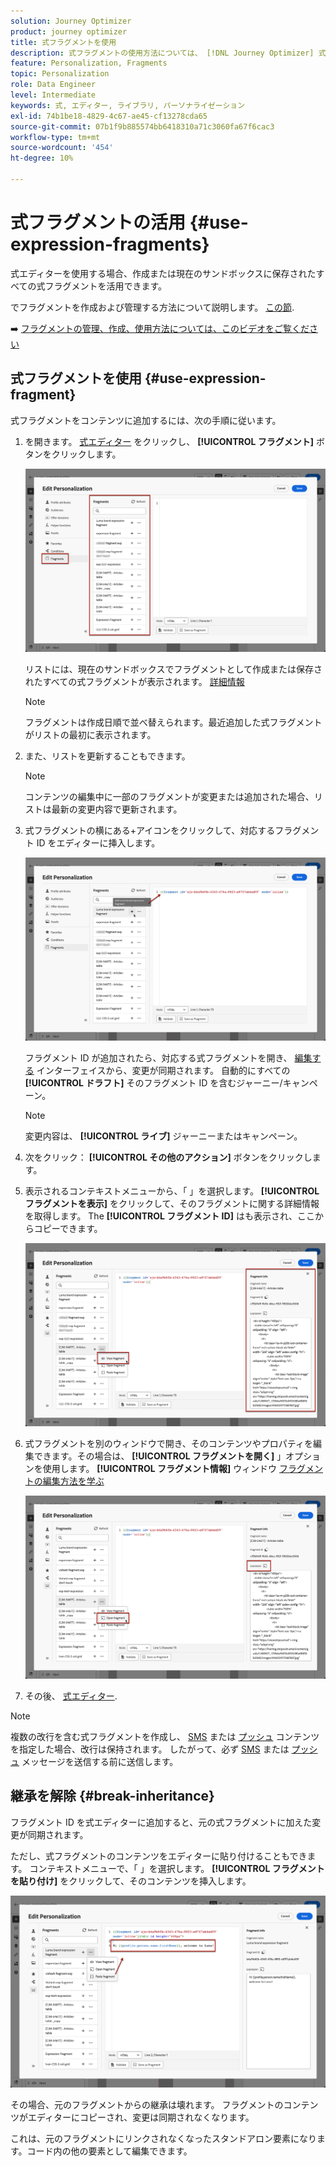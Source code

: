 ```yaml
---
solution: Journey Optimizer
product: journey optimizer
title: 式フラグメントを使用
description: 式フラグメントの使用方法については、 [!DNL Journey Optimizer] 式エディター。
feature: Personalization, Fragments
topic: Personalization
role: Data Engineer
level: Intermediate
keywords: 式, エディター, ライブラリ, パーソナライゼーション
exl-id: 74b1be18-4829-4c67-ae45-cf13278cda65
source-git-commit: 07b1f9b885574bb6418310a71c3060fa67f6cac3
workflow-type: tm+mt
source-wordcount: '454'
ht-degree: 10%

---
```


# 式フラグメントの活用 {#use-expression-fragments}

式エディターを使用する場合、作成または現在のサンドボックスに保存されたすべての式フラグメントを活用できます。

でフラグメントを作成および管理する方法について説明します。 [この節](../content-management/fragments.md).

➡️ [フラグメントの管理、作成、使用方法については、このビデオをご覧ください](../content-management/fragments.md#video-fragments)

## 式フラグメントを使用 {#use-expression-fragment}

式フラグメントをコンテンツに追加するには、次の手順に従います。

1. を開きます。 [式エディター](personalization-build-expressions.md) をクリックし、 **[!UICONTROL フラグメント]** ボタンをクリックします。

   ![](assets/expression-fragments-pane.png)

   リストには、現在のサンドボックスでフラグメントとして作成または保存されたすべての式フラグメントが表示されます。 [詳細情報](../content-management/fragments.md#create-expression-fragment)

   >[!NOTE]
   >
   >フラグメントは作成日順で並べ替えられます。最近追加した式フラグメントがリストの最初に表示されます。

1. また、リストを更新することもできます。

   >[!NOTE]
   >
   >コンテンツの編集中に一部のフラグメントが変更または追加された場合、リストは最新の変更内容で更新されます。

1. 式フラグメントの横にある+アイコンをクリックして、対応するフラグメント ID をエディターに挿入します。

   ![](assets/expression-fragment-add.png)

   フラグメント ID が追加されたら、対応する式フラグメントを開き、 [編集する](../content-management/fragments.md#edit-fragments) インターフェイスから、変更が同期されます。 自動的にすべての **[!UICONTROL ドラフト]** そのフラグメント ID を含むジャーニー/キャンペーン。

   >[!NOTE]
   >
   >変更内容は、 **[!UICONTROL ライブ]** ジャーニーまたはキャンペーン。

1. 次をクリック： **[!UICONTROL その他のアクション]** ボタンをクリックします。

1. 表示されるコンテキストメニューから、「 」を選択します。 **[!UICONTROL フラグメントを表示]** をクリックして、そのフラグメントに関する詳細情報を取得します。 The **[!UICONTROL フラグメント ID]** はも表示され、ここからコピーできます。

   ![](assets/expression-fragment-view.png)

1. 式フラグメントを別のウィンドウで開き、そのコンテンツやプロパティを編集できます。その場合は、 **[!UICONTROL フラグメントを開く]** 」オプションを使用します。 **[!UICONTROL フラグメント情報]** ウィンドウ [フラグメントの編集方法を学ぶ](../content-management/fragments.md#edit-fragments)

   ![](assets/expression-fragment-open.png)

1. その後、 [式エディター](personalization-build-expressions.md).

>[!NOTE]
>
>複数の改行を含む式フラグメントを作成し、 [SMS](../sms/create-sms.md#sms-content) または [プッシュ](../push/design-push.md) コンテンツを指定した場合、改行は保持されます。 したがって、必ず [SMS](../sms/send-sms.md) または [プッシュ](../push/send-push.md) メッセージを送信する前に送信します。

## 継承を解除 {#break-inheritance}

フラグメント ID を式エディターに追加すると、元の式フラグメントに加えた変更が同期されます。

ただし、式フラグメントのコンテンツをエディターに貼り付けることもできます。 コンテキストメニューで、「 」を選択します。 **[!UICONTROL フラグメントを貼り付け]** をクリックして、そのコンテンツを挿入します。

![](assets/expression-fragment-paste.png)

その場合、元のフラグメントからの継承は壊れます。 フラグメントのコンテンツがエディターにコピーされ、変更は同期されなくなります。

これは、元のフラグメントにリンクされなくなったスタンドアロン要素になります。コード内の他の要素として編集できます。

